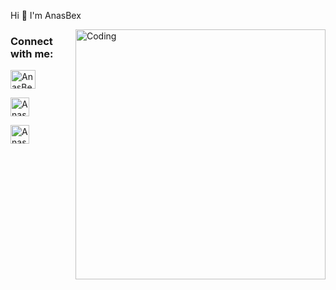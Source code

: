 <p> Hi 👋 I'm AnasBex  </p>
<img align="right" alt="Coding" width="400" src="https://www.icegif.com/wp-content/uploads/icegif-2013.gif">

<h3 align="left">Connect with me:</h3>
<p align="left">
<a href="https://www.youtube.com/@AnasBex" target="blank"><img align="center" src="https://raw.githubusercontent.com/rahuldkjain/github-profile-readme-generator/master/src/images/icons/Social/youtube.svg" alt="AnasBex" height="30" width="40" /></a>

<a href="https://www.instagram.com/anasbex_/?hl=id" target="blank"><img align="center" src="https://png.pngtree.com/png-vector/20221018/ourmid/pngtree-instagram-social-platform-icon-png-image_6315976.png" alt="AnasBex" height="30" width="30" /></a>

<a href="https://twitter.com/anasbex_?s=09" target="blank"><img align="center" src="https://www.freepnglogos.com/uploads/twitter-logo-png/twitter-logo-vector-png-clipart-1.png" alt="AnasBex" height="30" width="30" /></a>

</p>

